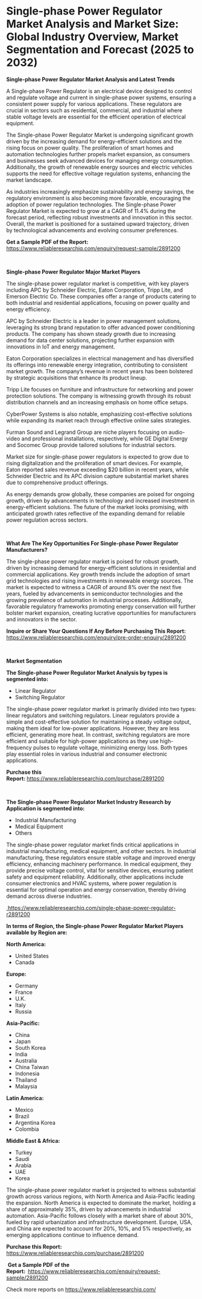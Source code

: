 <p><h1>Single-phase Power Regulator Market Analysis and Market Size: Global Industry Overview, Market Segmentation and Forecast (2025 to 2032)</h1></p><p><strong>Single-phase Power Regulator Market Analysis and Latest Trends</strong></p>
<p><p>A Single-phase Power Regulator is an electrical device designed to control and regulate voltage and current in single-phase power systems, ensuring a consistent power supply for various applications. These regulators are crucial in sectors such as residential, commercial, and industrial where stable voltage levels are essential for the efficient operation of electrical equipment.</p><p>The Single-phase Power Regulator Market is undergoing significant growth driven by the increasing demand for energy-efficient solutions and the rising focus on power quality. The proliferation of smart homes and automation technologies further propels market expansion, as consumers and businesses seek advanced devices for managing energy consumption. Additionally, the growth of renewable energy sources and electric vehicles supports the need for effective voltage regulation systems, enhancing the market landscape.</p><p>As industries increasingly emphasize sustainability and energy savings, the regulatory environment is also becoming more favorable, encouraging the adoption of power regulation technologies. The Single-phase Power Regulator Market is expected to grow at a CAGR of 11.4% during the forecast period, reflecting robust investments and innovation in this sector. Overall, the market is positioned for a sustained upward trajectory, driven by technological advancements and evolving consumer preferences.</p></p>
<p><strong>Get a Sample PDF of the Report:&nbsp;</strong> <a href="https://www.reliableresearchiq.com/enquiry/request-sample/2891200?utm_campaign=3505&utm_medium=2&utm_source=Github&utm_content=ia&utm_term=14032025&utm_id=single-phase-power-regulator">https://www.reliableresearchiq.com/enquiry/request-sample/2891200</a></p>
<p>&nbsp;</p>
<p><strong>Single-phase Power Regulator Major Market Players</strong></p>
<p><p>The single-phase power regulator market is competitive, with key players including APC by Schneider Electric, Eaton Corporation, Tripp Lite, and Emerson Electric Co. These companies offer a range of products catering to both industrial and residential applications, focusing on power quality and energy efficiency.</p><p>APC by Schneider Electric is a leader in power management solutions, leveraging its strong brand reputation to offer advanced power conditioning products. The company has shown steady growth due to increasing demand for data center solutions, projecting further expansion with innovations in IoT and energy management.</p><p>Eaton Corporation specializes in electrical management and has diversified its offerings into renewable energy integration, contributing to consistent market growth. The company’s revenue in recent years has been bolstered by strategic acquisitions that enhance its product lineup.</p><p>Tripp Lite focuses on furniture and infrastructure for networking and power protection solutions. The company is witnessing growth through its robust distribution channels and an increasing emphasis on home office setups. </p><p>CyberPower Systems is also notable, emphasizing cost-effective solutions while expanding its market reach through effective online sales strategies. </p><p>Furman Sound and Legrand Group are niche players focusing on audio-video and professional installations, respectively, while GE Digital Energy and Socomec Group provide tailored solutions for industrial sectors.</p><p>Market size for single-phase power regulators is expected to grow due to rising digitalization and the proliferation of smart devices. For example, Eaton reported sales revenue exceeding $20 billion in recent years, while Schneider Electric and its APC division capture substantial market shares due to comprehensive product offerings.</p><p>As energy demands grow globally, these companies are poised for ongoing growth, driven by advancements in technology and increased investment in energy-efficient solutions. The future of the market looks promising, with anticipated growth rates reflective of the expanding demand for reliable power regulation across sectors.</p></p>
<p>&nbsp;</p>
<p><strong>What Are The Key Opportunities For Single-phase Power Regulator Manufacturers?</strong></p>
<p><p>The single-phase power regulator market is poised for robust growth, driven by increasing demand for energy-efficient solutions in residential and commercial applications. Key growth trends include the adoption of smart grid technologies and rising investments in renewable energy sources. The market is expected to witness a CAGR of around 8% over the next five years, fueled by advancements in semiconductor technologies and the growing prevalence of automation in industrial processes. Additionally, favorable regulatory frameworks promoting energy conservation will further bolster market expansion, creating lucrative opportunities for manufacturers and innovators in the sector.</p></p>
<p><strong>Inquire or Share Your Questions If Any Before Purchasing This Report:</strong> <a href="https://www.reliableresearchiq.com/enquiry/pre-order-enquiry/2891200?utm_campaign=3505&utm_medium=2&utm_source=Github&utm_content=ia&utm_term=14032025&utm_id=single-phase-power-regulator">https://www.reliableresearchiq.com/enquiry/pre-order-enquiry/2891200</a></p>
<p>&nbsp;</p>
<p><strong>Market Segmentation</strong></p>
<p><strong>The Single-phase Power Regulator Market Analysis by types is segmented into:</strong></p>
<p><ul><li>Linear Regulator</li><li>Switching Regulator</li></ul></p>
<p><p>The single-phase power regulator market is primarily divided into two types: linear regulators and switching regulators. Linear regulators provide a simple and cost-effective solution for maintaining a steady voltage output, making them ideal for low-power applications. However, they are less efficient, generating more heat. In contrast, switching regulators are more efficient and suitable for high-power applications as they use high-frequency pulses to regulate voltage, minimizing energy loss. Both types play essential roles in various industrial and consumer electronic applications.</p></p>
<p><strong>Purchase this Report:&nbsp;</strong><a href="https://www.reliableresearchiq.com/purchase/2891200?utm_campaign=3505&utm_medium=2&utm_source=Github&utm_content=ia&utm_term=14032025&utm_id=single-phase-power-regulator">https://www.reliableresearchiq.com/purchase/2891200</a></p>
<p>&nbsp;</p>
<p><strong>The Single-phase Power Regulator Market Industry Research by Application is segmented into:</strong></p>
<p><ul><li>Industrial Manufacturing</li><li>Medical Equipment</li><li>Others</li></ul></p>
<p><p>The single-phase power regulator market finds critical applications in industrial manufacturing, medical equipment, and other sectors. In industrial manufacturing, these regulators ensure stable voltage and improved energy efficiency, enhancing machinery performance. In medical equipment, they provide precise voltage control, vital for sensitive devices, ensuring patient safety and equipment reliability. Additionally, other applications include consumer electronics and HVAC systems, where power regulation is essential for optimal operation and energy conservation, thereby driving demand across diverse industries.</p></p>
<p><a href="https://www.reliableresearchiq.com/single-phase-power-regulator-r2891200?utm_campaign=3505&utm_medium=2&utm_source=Github&utm_content=ia&utm_term=14032025&utm_id=single-phase-power-regulator">&nbsp;https://www.reliableresearchiq.com/single-phase-power-regulator-r2891200</a></p>
<p><strong>In terms of Region, the Single-phase Power Regulator Market Players available by Region are:</strong></p>
<p>
    <p> <strong> North America: </strong>
        <ul>
            <li>United States</li>
            <li>Canada</li>
        </ul>
        </p> 
    <p> <strong> Europe: </strong>
        <ul>
            <li>Germany</li>
            <li>France</li>
            <li>U.K.</li>
            <li>Italy</li>
            <li>Russia</li>
        </ul>
        </p> 
    <p> <strong> Asia-Pacific: </strong>
        <ul>
            <li>China</li>
            <li>Japan</li>
            <li>South Korea</li>
            <li>India</li>
            <li>Australia</li>
            <li>China Taiwan</li>
            <li>Indonesia</li>
            <li>Thailand</li>
            <li>Malaysia</li>
        </ul>
        </p> 
    <p> <strong> Latin America: </strong>
        <ul>
            <li>Mexico</li>
            <li>Brazil</li>
            <li>Argentina Korea</li>
            <li>Colombia</li>
        </ul>
        </p> 
    <p> <strong> Middle East & Africa: </strong>
        <ul>
            <li>Turkey</li>
            <li>Saudi</li>
            <li>Arabia</li>
            <li>UAE</li>
            <li>Korea</li>
        </ul>
    </p>
    </p>
<p><p>The single-phase power regulator market is projected to witness substantial growth across various regions, with North America and Asia-Pacific leading the expansion. North America is expected to dominate the market, holding a share of approximately 35%, driven by advancements in industrial automation. Asia-Pacific follows closely with a market share of about 30%, fueled by rapid urbanization and infrastructure development. Europe, USA, and China are expected to account for 20%, 10%, and 5% respectively, as emerging applications continue to influence demand.</p></p>
<p><strong>Purchase this Report: </strong><a href="https://www.reliableresearchiq.com/purchase/2891200?utm_campaign=3505&utm_medium=2&utm_source=Github&utm_content=ia&utm_term=14032025&utm_id=single-phase-power-regulator">https://www.reliableresearchiq.com/purchase/2891200</a></p>
<p>&nbsp;<strong>Get a Sample PDF of the Report:&nbsp;&nbsp;</strong><a href="https://www.reliableresearchiq.com/enquiry/request-sample/2891200?utm_campaign=3505&utm_medium=2&utm_source=Github&utm_content=ia&utm_term=14032025&utm_id=single-phase-power-regulator">https://www.reliableresearchiq.com/enquiry/request-sample/2891200</a></p>
<p><strong></strong></p>
<p>Check more reports on <a href="https://www.reliableresearchiq.com/?utm_campaign=3505&utm_medium=2&utm_source=Github&utm_content=ia&utm_term=14032025&utm_id=single-phase-power-regulator">https://www.reliableresearchiq.com/</a></p>